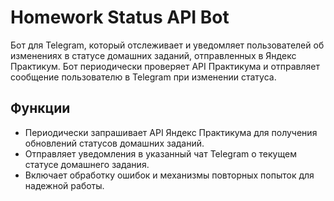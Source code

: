 # Homework Status API Bot

Бот для Telegram, который отслеживает и уведомляет пользователей об изменениях в статусе домашних заданий, отправленных в Яндекс Практикум. Бот периодически проверяет API Практикума и отправляет сообщение пользователю в Telegram при изменении статуса.

## Функции
- Периодически запрашивает API Яндекс Практикума для получения обновлений статусов домашних заданий.
- Отправляет уведомления в указанный чат Telegram о текущем статусе домашнего задания.
- Включает обработку ошибок и механизмы повторных попыток для надежной работы.
